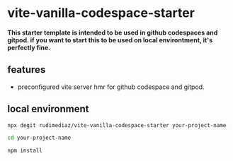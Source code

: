 # vite-vanilla-codespace-starter

**This starter template is intended to be used in github codespaces and gitpod. if you want to start this to be used on local environtment, it's perfectly fine.**

## features

- preconfigured vite server hmr for github codespace and gitpod.

## local environment

```sh
npx degit rudimediaz/vite-vanilla-codespace-starter your-project-name
```

```sh
cd your-project-name
```

```sh
npm install
```
